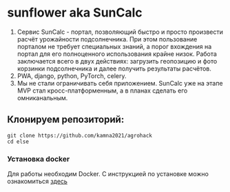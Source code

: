 # sunflower aka SunCalc
1. Сервис SunCalc - портал, позволяющий быстро и просто произвести расчёт урожайности подсолнечника. При этом пользование порталом не требует специальных знаний, а порог вхождения на портал для его полноценного использования крайне низок. Работа заключается всего в двух действиях: загрузить геопозицию и фото корзинки подсолнечника и далее получить результаты расчётов.
2. PWA, django, python, PyTorch, celery.
3. Мы не стали ограничивать себя приложением. SunCalc уже на этапе MVP стал кросс-платформенным, а в планах сделать его омниканальным. 

## Клонируем репозиторий:
~~~  
git clone https://github.com/kamna2021/agrohack 
cd else
~~~

### Установка docker

Для работы необходим Docker. С инструкцией по установке можно ознакомиться <a target='_blank' href='https://docs.docker.com/compose/install/'>здесь</a>
